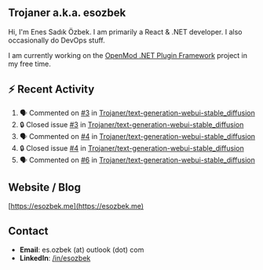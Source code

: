 ##  Trojaner a.k.a. esozbek
Hi, I'm Enes Sadık Özbek. I am primarily a React & .NET developer. I also occasionally do DevOps stuff.

I am currently working on the [OpenMod .NET Plugin Framework](https://github.com/openmod/openmod) project in my free time. 

## :zap: Recent Activity

<!--START_SECTION:activity-->
1. 🗣 Commented on [#3](https://github.com/Trojaner/text-generation-webui-stable_diffusion/issues/3#issuecomment-1853787838) in [Trojaner/text-generation-webui-stable_diffusion](https://github.com/Trojaner/text-generation-webui-stable_diffusion)
2. 🔒 Closed issue [#3](https://github.com/Trojaner/text-generation-webui-stable_diffusion/issues/3) in [Trojaner/text-generation-webui-stable_diffusion](https://github.com/Trojaner/text-generation-webui-stable_diffusion)
3. 🗣 Commented on [#4](https://github.com/Trojaner/text-generation-webui-stable_diffusion/issues/4#issuecomment-1853786854) in [Trojaner/text-generation-webui-stable_diffusion](https://github.com/Trojaner/text-generation-webui-stable_diffusion)
4. 🔒 Closed issue [#4](https://github.com/Trojaner/text-generation-webui-stable_diffusion/issues/4) in [Trojaner/text-generation-webui-stable_diffusion](https://github.com/Trojaner/text-generation-webui-stable_diffusion)
5. 🗣 Commented on [#6](https://github.com/Trojaner/text-generation-webui-stable_diffusion/issues/6#issuecomment-1853785723) in [Trojaner/text-generation-webui-stable_diffusion](https://github.com/Trojaner/text-generation-webui-stable_diffusion)
<!--END_SECTION:activity-->

## Website / Blog
[https://esozbek.me](https://esozbek.me)

## Contact
- **Email**: es.ozbek (at) outlook (dot) com
- **LinkedIn**: [/in/esozbek](https://linkedin.com/in/esozbek)
